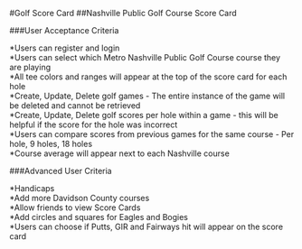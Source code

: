 #Golf Score Card
##Nashville Public Golf Course Score Card

###User Acceptance Criteria

*Users can register and login <br />
*Users can select which Metro Nashville Public Golf Course course they are playing<br />
*All tee colors and ranges will appear at the top of the score card for each hole <br />
*Create, Update, Delete golf games - The entire instance of the game will be deleted and cannot be retrieved <br />
*Create, Update, Delete golf scores per hole within a game - this will be helpful if the score for the hole was incorrect <br />
*Users can compare scores from previous games for the same course - Per hole, 9 holes, 18 holes <br />
*Course average will appear next to each Nashville course <br />

###Advanced User Criteria

*Handicaps <br />
*Add more Davidson County courses <br />
*Allow friends to view Score Cards <br />
*Add circles and squares for Eagles and Bogies <br />
*Users can choose if Putts, GIR and Fairways hit will appear on the score card <br />
